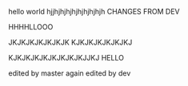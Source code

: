 hello world
hjjhjhjhjhjhjhjhjhjh
CHANGES FROM DEV


HHHHLLOOO


JKJKJKJKJKJKJK
KJKJKJKJKJKJKJ



KJKJKJKJKJKJKJKJKJJKJ
HELLO

edited by master again
edited by dev
